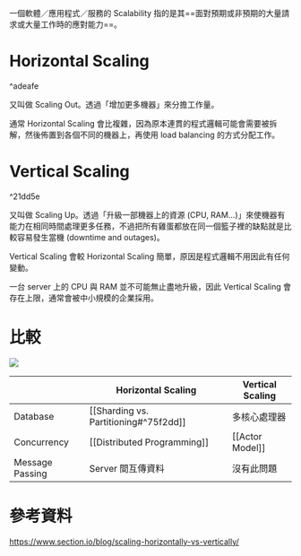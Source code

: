 一個軟體／應用程式／服務的 Scalability 指的是其==面對預期或非預期的大量請求或大量工作時的應對能力==。

# Horizontal Scaling

^adeafe

又叫做 Scaling Out。透過「增加更多機器」來分擔工作量。

通常 Horizontal Scaling 會比複雜，因為原本連貫的程式邏輯可能會需要被拆解，然後佈置到各個不同的機器上，再使用 load balancing 的方式分配工作。

# Vertical Scaling

^21dd5e

又叫做 Scaling Up。透過「升級一部機器上的資源 (CPU, RAM...)」來使機器有能力在相同時間處理更多任務，不過把所有雞蛋都放在同一個籃子裡的缺點就是比較容易發生當機 (downtime and outages)。

Vertical Scaling 會較 Horizontal Scaling 簡單，原因是程式邏輯不用因此有任何變動。

一台 server 上的 CPU 與 RAM 並不可能無止盡地升級，因此 Vertical Scaling 會存在上限，通常會被中小規模的企業採用。

# 比較

![](<https://raw.githubusercontent.com/Jamison-Chen/KM-software/master/img/horizontal-vs-vertical-scaling-diagram.png>)

| |Horizontal Scaling|Vertical Scaling|
|---|---|---|
|Database|[[Sharding vs. Partitioning#^75f2dd]]|多核心處理器|
|Concurrency|[[Distributed Programming]]|[[Actor Model]]|
|Message Passing|Server 間互傳資料|沒有此問題|

# 參考資料

<https://www.section.io/blog/scaling-horizontally-vs-vertically/>
